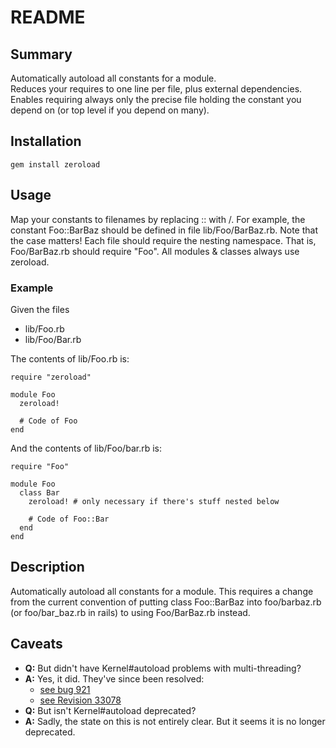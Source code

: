 README
======


Summary
-------

Automatically autoload all constants for a module.  
Reduces your requires to one line per file, plus external dependencies.  
Enables requiring always only the precise file holding the constant you
depend on (or top level if you depend on many).


Installation
------------

`gem install zeroload`


Usage
-----

Map your constants to filenames by replacing :: with /. For example, the
constant Foo::BarBaz should be defined in file lib/Foo/BarBaz.rb. Note that
the case matters! Each file should require the nesting namespace. That is,
Foo/BarBaz.rb should require "Foo". All modules & classes always use
zeroload.

### Example

Given the files

* lib/Foo.rb
* lib/Foo/Bar.rb

The contents of lib/Foo.rb is:

    require "zeroload"

    module Foo
      zeroload!

      # Code of Foo
    end

And the contents of lib/Foo/bar.rb is:

    require "Foo"

    module Foo
      class Bar
        zeroload! # only necessary if there's stuff nested below 

        # Code of Foo::Bar
      end
    end



Description
-----------

Automatically autoload all constants for a module. This requires a change from
the current convention of putting class Foo::BarBaz into foo/barbaz.rb (or
foo/bar_baz.rb in rails) to using Foo/BarBaz.rb instead.


Caveats
-------

* **Q:** But didn't have Kernel#autoload problems with multi-threading?  
* **A:** Yes, it did. They've since been resolved:
  * [see bug 921](https://bugs.ruby-lang.org/issues/921)
  * [see Revision 33078](https://bugs.ruby-lang.org/projects/ruby-trunk/repository/revisions/33078)
* **Q:** But isn't Kernel#autoload deprecated?
* **A:** Sadly, the state on this is not entirely clear. But it seems it is no longer deprecated.
